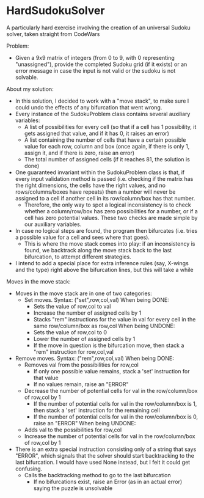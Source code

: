 # HardSudokuSolver
A particularly hard exercise involving the creation of an universal Sudoku solver, taken straight from CodeWars

Problem:
  - Given a 9x9 matrix of integers (from 0 to 9, with 0 representing "unassigned"), provide the completed Sudoku grid (if it exists) or
    an error message in case the input is not valid or the sudoku is not solvable.
    
About my solution:
  - In this solution, I decided to work with a "move stack", to make sure I could undo the effects of any bifurcation that went wrong.
  - Every instance of the SudokuProblem class contains several auxiliary variables:
    - A list of possibilities for every cell (so that if a cell has 1 possibility, it gets assigned that value, and if it has 0, it raises an error)
    - A list containing the number of cells that have a certain possible value for each row, column and box (once again, if there is only 1, assign it,
      and if there is zero, raise an error)
    - The total number of assigned cells (if it reaches 81, the solution is done)
  - One guaranteed invariant within the SudokuProblem class is that, if every input validation method is passed 
    (i.e. checking if the matrix has the right dimensions, the cells have the right values, and no rows/columns/boxes have repeats)
    then a number will never be assigned to a cell if another cell in its row/column/box has that number.
    - Therefore, the only way to spot a logical inconsistency is to check whether a column/row/box has zero possibilities for a number, or if a cell
      has zero potential values. These two checks are made simple by our auxiliary variables.
  - In case no logical steps are found, the program then bifurcates (i.e. tries a possible value for a cell and sees where that goes).
    - This is where the move stack comes into play: if an inconsistency is found, we backtrack along the move stack back to the last bifurcation, to
      attempt different strategies.
  - I intend to add a special place for extra inference rules (say, X-wings and the type) right above the bifurcation lines, but this will take a while
      
Moves in the move stack:
  - Moves in the move stack are in one of two categories:
    - Set moves. Syntax: ("set",row,col,val)
      When being DONE:
      - Sets the value of row,col to val
      - Increase the number of assigned cells by 1
      - Stacks "rem" instructions for the value in val for every cell in the same row/column/box as row,col
      When being UNDONE:
      - Sets the value of row,col to 0
      - Lower the number of assigned cells by 1
      - If the move in question is the bifurcation move, then stack a "rem" instruction for row,col,val
  - Remove moves. Syntax: ("rem",row,col,val)
    When being DONE:
    - Removes val from the possibilities for row,col
      - If only one possible value remains, stack a 'set' instruction for that value
      - If no values remain, raise an "ERROR"
    - Decrease the number of potential cells for val in the row/column/box of row,col by 1
      - If the number of potential cells for val in the row/column/box is 1, then stack a 'set' instruction for the remaining cell
      - If the number of potential cells for val in the row/column/box is 0, raise an "ERROR"
    When being UNDONE:
    - Adds val to the possibilities for row,col
    - Increase the number of potential cells for val in the row/column/box of row,col by 1
  - There is an extra special instruction consisting only of a string that says "ERROR", which signals that the solver should start
    backtracking to the last bifurcation. I would have used None instead, but I felt it could get confusing.
    - Calls the backtracking method to go to the last bifurcation
      - If no bifurcations exist, raise an Error (as in an actual error) saying the puzzle is unsolvable
